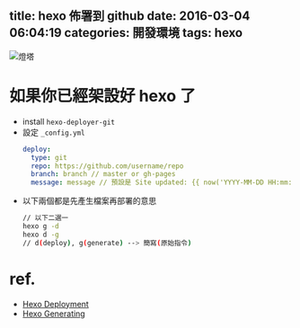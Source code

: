 title: hexo 佈署到 github
date: 2016-03-04 06:04:19
categories: 開發環境
tags: hexo
---

![燈塔](/imgs/img2.jpg)

<!-- more -->

# 如果你已經架設好 hexo 了
  * install `hexo-deployer-git`
  * 設定 `_config.yml`
    ```yml
    deploy:
      type: git
      repo: https://github.com/username/repo
      branch: branch // master or gh-pages
      message: message // 預設是 Site updated: {{ now('YYYY-MM-DD HH:mm:ss') }}
    ```
  * 以下兩個都是先產生檔案再部署的意思
    ```bash
    // 以下二選一
    hexo g -d
    hexo d -g
    // d(deploy), g(generate) --> 簡寫(原始指令)
    ```

# ref.
  * [Hexo Deployment](https://hexo.io/docs/deployment.html)
  * [Hexo Generating](https://hexo.io/docs/generating.html)
